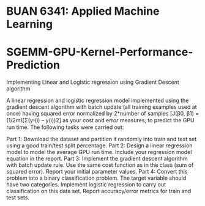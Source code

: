 # BUAN 6341: Applied Machine Learning
# SGEMM-GPU-Kernel-Performance-Prediction
Implementing Linear and Logistic regression using Gradient Descent algorithm

A linear regression and logistic regression model implemented using the gradient descent algorithm with batch update (all training examples used at once) having squared error normalized by 2*number of samples [J(β0, β1) = (1/2m)[Σ(yᶺ(i) – y(i))2] as your cost and error measures, to predict the GPU run time. 
The following tasks were carried out:

Part 1: Download the dataset and partition it randomly into train and test set using a good train/test split percentage.
Part 2: Design a linear regression model to model the average GPU run time. Include your regression model equation in the report.
Part 3: Implement the gradient descent algorithm with batch update rule. Use the same cost function as in the class (sum of squared error). Report your initial parameter values.
Part 4: Convert this problem into a binary classification problem. The target variable should have two categories. Implement logistic regression to carry out classification on this data set. Report accuracy/error metrics for train and test sets.



